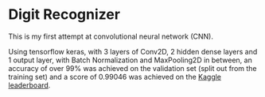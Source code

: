 # Digit Recognizer

This is my first attempt at convolutional neural network (CNN).

Using tensorflow keras, with 3 layers of Conv2D, 2 hidden dense layers and 1 output layer, with Batch Normalization and MaxPooling2D in between, an accuracy of over 99% was achieved on the validation set (split out from the training set) and a score of 0.99046 was achieved on the [Kaggle leaderboard](https://www.kaggle.com/c/digit-recognizer/leaderboard).